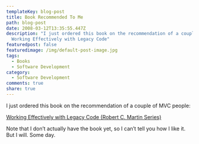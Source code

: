 ```yaml
---
templateKey: blog-post
title: Book Recommended To Me
path: blog-post
date: 2008-03-12T13:35:55.447Z
description: "I just ordered this book on the recommendation of a couple of MVC people:
  Working Effectively with Legacy Code"
featuredpost: false
featuredimage: /img/default-post-image.jpg
tags:
  - Books
  - Software Development
category:
  - Software Development
comments: true
share: true
---
```


I just ordered this book on the recommendation of a couple of MVC people:

[Working Effectively with Legacy Code (Robert C. Martin Series)](http://www.amazon.com/exec/obidos/ASIN/0131177052/aspalliancecom-20)

Note that I don’t actually have the book yet, so I can’t tell you how I like it. But I will. Some day.
